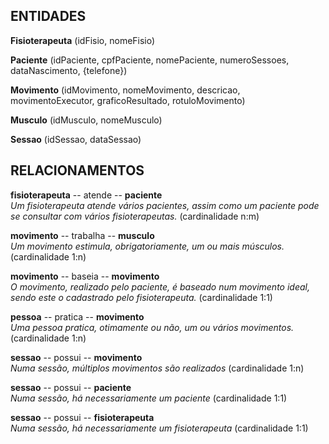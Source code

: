 
## ENTIDADES
**Fisioterapeuta** (idFisio, nomeFisio)

**Paciente** (idPaciente, cpfPaciente, nomePaciente, numeroSessoes, dataNascimento, {telefone})

**Movimento** (idMovimento, nomeMovimento, descricao, movimentoExecutor, graficoResultado, rotuloMovimento)

**Musculo** (idMusculo, nomeMusculo)

**Sessao** (idSessao, dataSessao)


## RELACIONAMENTOS
**fisioterapeuta** -- atende -- **paciente** <br />
_Um fisioterapeuta atende vários pacientes, assim como um paciente pode se consultar com vários
fisioterapeutas._ (cardinalidade n:m)  <br />

**movimento** -- trabalha -- **musculo** <br />
_Um movimento estimula, obrigatoriamente, um ou mais músculos._ (cardinalidade 1:n) <br />

**movimento** -- baseia -- **movimento** <br />
_O movimento, realizado pelo paciente, é baseado num movimento ideal, sendo este o cadastrado pelo fisioterapeuta._ (cardinalidade 1:1)  <br />

**pessoa** -- pratica -- **movimento** <br />
_Uma pessoa pratica, otimamente ou não, um ou vários movimentos._ (cardinalidade 1:n)  <br />

**sessao** -- possui -- **movimento** <br />
_Numa sessão, múltiplos movimentos são realizados_ (cardinalidade 1:n)

**sessao** -- possui -- **paciente** <br />
_Numa sessão, há necessariamente um paciente_ (cardinalidade 1:1)

**sessao** -- possui -- **fisioterapeuta** <br />
_Numa sessão, há necessariamente um fisioterapeuta_ (cardinalidade 1:1)
